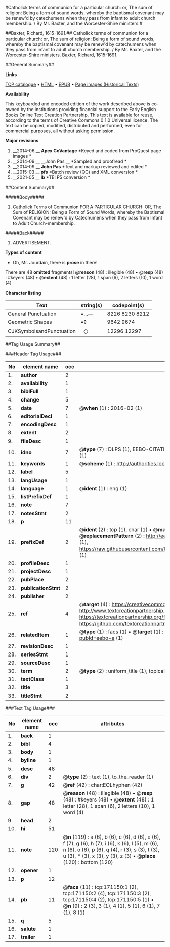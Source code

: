 #Catholick terms of communion for a particular church: or, The sum of religion: Being a form of sound words, whereby the baptismal covenant may be renew'd by catechumens when they pass from infant to adult church membership. / By Mr. Baxter, and the Worcester-Shire ministers.#

##Baxter, Richard, 1615-1691.##
Catholick terms of communion for a particular church: or, The sum of religion: Being a form of sound words, whereby the baptismal covenant may be renew'd by catechumens when they pass from infant to adult church membership. / By Mr. Baxter, and the Worcester-Shire ministers.
Baxter, Richard, 1615-1691.

##General Summary##

**Links**

[TCP catalogue](http://www.ota.ox.ac.uk/tcp/)  • 
[HTML](http://tei.it.ox.ac.uk/tcp/Texts-HTML/free/A76/A76150.html)  • 
[EPUB](http://tei.it.ox.ac.uk/tcp/Texts-EPUB/free/A76/A76150.epub) • 
[Page images (Historical Texts)](https://historicaltexts.jisc.ac.uk/eebo-45097534e)

**Availability**

This keyboarded and encoded edition of the work described above is co-owned by the
    institutions providing financial support to the Early English Books Online Text Creation
    Partnership. This text is available for reuse, according to the terms of  Creative Commons 0 1.0 Universal
    licence. The text can be copied, modified, distributed and performed, even for commercial
    purposes, all without asking permission.

**Major revisions**

1. __2014-06 __ __Apex CoVantage__ *Keyed and coded from ProQuest page images *
1. __2014-09 __ __John Pas __ *Sampled and proofread *
1. __2014-09 __ __John Pas__ *Text and markup reviewed and edited *
1. __2015-03 __ __pfs__ *Batch review (QC) and XML conversion *
1. __2021-05 __ __lb__ *TEI P5 conversion *

##Content Summary##

#####Body#####

1. Catholick Terms of Communion FOR A PARTICULAR CHURCH: OR, The Sum of RELIGION: Being a Form of Sound Words, whereby the Baptismal Covenant may be renew'd by Catechumens when they pass from Infant to Adult Church-membership.

#####Back#####

1. ADVERTISEMENT.

**Types of content**

  * Oh, Mr. Jourdain, there is **prose** in there!

There are 48 **omitted** fragments! 
 @__reason__ (48) : illegible (48)  •  @__resp__ (48) : #keyers (48)  •  @__extent__ (48) : 1 letter (28), 1 span (6), 2 letters (10), 1 word (4)

**Character listing**


|Text|string(s)|codepoint(s)|
|---|---|---|
|General Punctuation|•…—|8226 8230 8212|
|Geometric Shapes|▪◊|9642 9674|
|CJKSymbolsandPunctuation|〈〉|12296 12297|

##Tag Usage Summary##

###Header Tag Usage###

|No|element name|occ|attributes|
|---|---|---|---|
|1.|__author__|2||
|2.|__availability__|1||
|3.|__biblFull__|1||
|4.|__change__|5||
|5.|__date__|7| @__when__ (1) : 2016-02 (1)|
|6.|__editorialDecl__|1||
|7.|__encodingDesc__|1||
|8.|__extent__|2||
|9.|__fileDesc__|1||
|10.|__idno__|7| @__type__ (7) : DLPS (1), EEBO-CITATION (1), VID (1), EEBO-PROQUEST (1), STC (2), OCLC (1)|
|11.|__keywords__|1| @__scheme__ (1) : http://authorities.loc.gov/ (1)|
|12.|__label__|5||
|13.|__langUsage__|1||
|14.|__language__|1| @__ident__ (1) : eng (1)|
|15.|__listPrefixDef__|1||
|16.|__note__|7||
|17.|__notesStmt__|2||
|18.|__p__|11||
|19.|__prefixDef__|2| @__ident__ (2) : tcp (1), char (1)  •  @__matchPattern__ (2) : ([0-9\-]+):([0-9IVX]+) (1), (.+) (1)  •  @__replacementPattern__ (2) : http://eebo.chadwyck.com/downloadtiff?vid=$1&page=$2 (1), https://raw.githubusercontent.com/textcreationpartnership/Texts/master/tcpchars.xml#$1 (1)|
|20.|__profileDesc__|1||
|21.|__projectDesc__|1||
|22.|__pubPlace__|2||
|23.|__publicationStmt__|2||
|24.|__publisher__|2||
|25.|__ref__|4| @__target__ (4) : https://creativecommons.org/publicdomain/zero/1.0/ (1), http://www.textcreationpartnership.org/docs/. (1), https://textcreationpartnership.org/faq/#faq05 (1), https://github.com/textcreationpartnership (1)|
|26.|__relatedItem__|1| @__type__ (1) : facs (1)  •  @__target__ (1) : https://data.historicaltexts.jisc.ac.uk/view?pubId=eebo-e (1)|
|27.|__revisionDesc__|1||
|28.|__seriesStmt__|1||
|29.|__sourceDesc__|1||
|30.|__term__|2| @__type__ (2) : uniform_title (1), topical_term (1)|
|31.|__textClass__|1||
|32.|__title__|3||
|33.|__titleStmt__|2||


###Text Tag Usage###

|No|element name|occ|attributes|
|---|---|---|---|
|1.|__back__|1||
|2.|__bibl__|4||
|3.|__body__|1||
|4.|__byline__|1||
|5.|__desc__|48||
|6.|__div__|2| @__type__ (2) : text (1), to_the_reader (1)|
|7.|__g__|42| @__ref__ (42) : char:EOLhyphen (42)|
|8.|__gap__|48| @__reason__ (48) : illegible (48)  •  @__resp__ (48) : #keyers (48)  •  @__extent__ (48) : 1 letter (28), 1 span (6), 2 letters (10), 1 word (4)|
|9.|__head__|2||
|10.|__hi__|51||
|11.|__note__|120| @__n__ (119) : a (6), b (6), c (6), d (6), e (6), f (7), g (6), h (7), i (6), k (6), l (5), m (6), n (6), o (6), p (6), q (4), r (3), s (3), t (3), u (3), * (3), x (3), y (3), z (3)  •  @__place__ (120) : bottom (120)|
|12.|__opener__|1||
|13.|__p__|12||
|14.|__pb__|11| @__facs__ (11) : tcp:171150:1 (2), tcp:171150:2 (4), tcp:171150:3 (2), tcp:171150:4 (2), tcp:171150:5 (1)  •  @__n__ (9) : 2 (3), 3 (1), 4 (1), 5 (1), 6 (1), 7 (1), 8 (1)|
|15.|__q__|5||
|16.|__salute__|1||
|17.|__trailer__|1||
